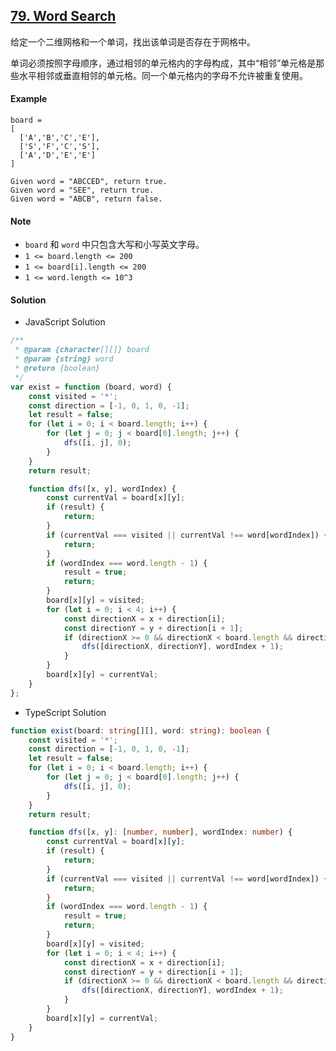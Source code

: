 ## [79. Word Search](https://leetcode.com/problems/word-search/)

给定一个二维网格和一个单词，找出该单词是否存在于网格中。

单词必须按照字母顺序，通过相邻的单元格内的字母构成，其中“相邻”单元格是那些水平相邻或垂直相邻的单元格。同一个单元格内的字母不允许被重复使用。

#### Example

```text
board =
[
  ['A','B','C','E'],
  ['S','F','C','S'],
  ['A','D','E','E']
]

Given word = "ABCCED", return true.
Given word = "SEE", return true.
Given word = "ABCB", return false.
```

#### Note

-   `board` 和 `word` 中只包含大写和小写英文字母。
-   `1 <= board.length <= 200`
-   `1 <= board[i].length <= 200`
-   `1 <= word.length <= 10^3`

#### Solution

-   JavaScript Solution

```javascript
/**
 * @param {character[][]} board
 * @param {string} word
 * @return {boolean}
 */
var exist = function (board, word) {
    const visited = '*';
    const direction = [-1, 0, 1, 0, -1];
    let result = false;
    for (let i = 0; i < board.length; i++) {
        for (let j = 0; j < board[0].length; j++) {
            dfs([i, j], 0);
        }
    }
    return result;

    function dfs([x, y], wordIndex) {
        const currentVal = board[x][y];
        if (result) {
            return;
        }
        if (currentVal === visited || currentVal !== word[wordIndex]) {
            return;
        }
        if (wordIndex === word.length - 1) {
            result = true;
            return;
        }
        board[x][y] = visited;
        for (let i = 0; i < 4; i++) {
            const directionX = x + direction[i];
            const directionY = y + direction[i + 1];
            if (directionX >= 0 && directionX < board.length && directionY >= 0 && directionY < board[0].length) {
                dfs([directionX, directionY], wordIndex + 1);
            }
        }
        board[x][y] = currentVal;
    }
};
```

-   TypeScript Solution

```typescript
function exist(board: string[][], word: string): boolean {
    const visited = '*';
    const direction = [-1, 0, 1, 0, -1];
    let result = false;
    for (let i = 0; i < board.length; i++) {
        for (let j = 0; j < board[0].length; j++) {
            dfs([i, j], 0);
        }
    }
    return result;

    function dfs([x, y]: [number, number], wordIndex: number) {
        const currentVal = board[x][y];
        if (result) {
            return;
        }
        if (currentVal === visited || currentVal !== word[wordIndex]) {
            return;
        }
        if (wordIndex === word.length - 1) {
            result = true;
            return;
        }
        board[x][y] = visited;
        for (let i = 0; i < 4; i++) {
            const directionX = x + direction[i];
            const directionY = y + direction[i + 1];
            if (directionX >= 0 && directionX < board.length && directionY >= 0 && directionY < board[0].length) {
                dfs([directionX, directionY], wordIndex + 1);
            }
        }
        board[x][y] = currentVal;
    }
}
```
